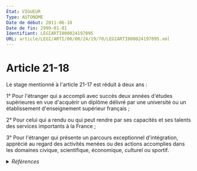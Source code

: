 ```yaml
---
État: VIGUEUR
Type: AUTONOME
Date de début: 2011-06-18
Date de fin: 2999-01-01
Identifiant: LEGIARTI000024197095
URL: article/LEGI/ARTI/00/00/24/19/70/LEGIARTI000024197095.xml
---
```


<h1>Article 21-18</h1>

Le stage mentionné à l'article 21-17 est réduit à deux ans :<br />

1° Pour l'étranger qui a accompli avec succès deux années d'études supérieures
en vue d'acquérir un diplôme délivré par une université ou un établissement
d'enseignement supérieur français ;<br />

2° Pour celui qui a rendu ou qui peut rendre par ses capacités et ses talents
des services importants à la France ;<br />

3° Pour l'étranger qui présente un parcours exceptionnel d'intégration, apprécié
au regard des activités menées ou des actions accomplies dans les domaines
civique, scientifique, économique, culturel ou sportif.


<details>
  <summary><em>Références</em></summary>

  <h2>Articles faisant référence à l'article</h2>
  
  <ul>
    <li>
      <a href="https://legal.tricoteuses.fr//redirection/LEGIARTI000006419648?vers=git&vers=legifrance">Code civil - article 21-17 AUTONOME VIGUEUR, en vigueur depuis le 1993-07-23</a> CITATION cible
    </li>
    <li>
      <a href="https://legal.tricoteuses.fr//redirection/LEGIARTI000024193050?vers=git&vers=legifrance">LOI n° 2011-672 du 16 juin 2011 relative à l'immigration, à l'intégration et à la nationalité - article 1 ENTIEREMENT_MODIF</a> MODIFIE source
    </li>
  </ul>
  
  <h2>Textes faisant référence à l'article</h2>
  
  <ul>
    <li>
      <a href="https://legal.tricoteuses.fr//redirection/JORFTEXT000000362019?vers=git&vers=legifrance">LOI n° 93-933 du 22 juillet 1993 réformant le droit de la nationalité</a> CODIFICATION cible
    </li>
  </ul>
  
  <h2>Références faites par l'article</h2>
  
  <ul>
    <li>
      CONCORDANCE source Code de la nationalité française 63
    </li>
    <li>
      1980-09-05 CITATION cible <a href="https://legal.tricoteuses.fr//redirection/LEGIARTI000006530132?vers=git&vers=legifrance">Ordonnance n° 80-703 du 5 septembre 1980 relative aux mesures rendues nécessaires, en matière de nationalité et d'élections, par la déclaration de l'indépendance des Nouvelles-Hébrides. - article 3 AUTONOME VIGUEUR, en vigueur depuis le 1993-07-23</a>
    </li>
    <li>
      1993-07-22 CODIFICATION source <a href="https://legal.tricoteuses.fr//redirection/JORFTEXT000000362019?vers=git&vers=legifrance">LOI n° 93-933 du 22 juillet 1993 réformant le droit de la nationalité</a>
    </li>
    <li>
      1993-12-30 CITATION cible <a href="https://legal.tricoteuses.fr//redirection/LEGIARTI000021550748?vers=git&vers=legifrance">Décret n°93-1362 du 30 décembre 1993 relatif aux déclarations de nationalité, aux décisions de naturalisation, de réintégration, de perte, de déchéance et de retrait de la nationalité française - article 37 AUTONOME MODIFIE, en vigueur du 2009-12-31 au 2012-01-01</a>
    </li>
    <li>
      1993-12-30 CITATION cible <a href="https://legal.tricoteuses.fr//redirection/LEGIARTI000047096216?vers=git&vers=legifrance">Décret n°93-1362 du 30 décembre 1993 relatif aux déclarations de nationalité, aux décisions de naturalisation, de réintégration, de perte, de déchéance et de retrait de la nationalité française - article 37-1 AUTONOME VIGUEUR, en vigueur depuis le 2023-02-06</a>
    </li>
    <li>
      1993-12-30 CITATION cible <a href="https://legal.tricoteuses.fr//redirection/LEGIARTI000041422371?vers=git&vers=legifrance">Décret n°93-1362 du 30 décembre 1993 relatif aux déclarations de nationalité, aux décisions de naturalisation, de réintégration, de perte, de déchéance et de retrait de la nationalité française - article 38 AUTONOME VIGUEUR, en vigueur depuis le 2020-01-01</a>
    </li>
    <li>
      2011-06-16 MODIFIE cible <a href="https://legal.tricoteuses.fr//redirection/LEGIARTI000024193050?vers=git&vers=legifrance">LOI n° 2011-672 du 16 juin 2011 relative à l'immigration, à l'intégration et à la nationalité - article 1 ENTIEREMENT_MODIF</a>
    </li>
    <li>
      2999-01-01 CITATION source <a href="https://legal.tricoteuses.fr//redirection/LEGIARTI000006419648?vers=git&vers=legifrance">Code civil - article 21-17 AUTONOME VIGUEUR, en vigueur depuis le 1993-07-23</a>
    </li>
    <li>
      2999-01-01 CONCORDE cible <a href="https://legal.tricoteuses.fr//redirection/LEGIARTI000006524038?vers=git&vers=legifrance">Code de la nationalité française - article 63 AUTONOME ABROGE, en vigueur du 1973-01-10 au 1993-07-23</a>
    </li>
  </ul>
</details>
